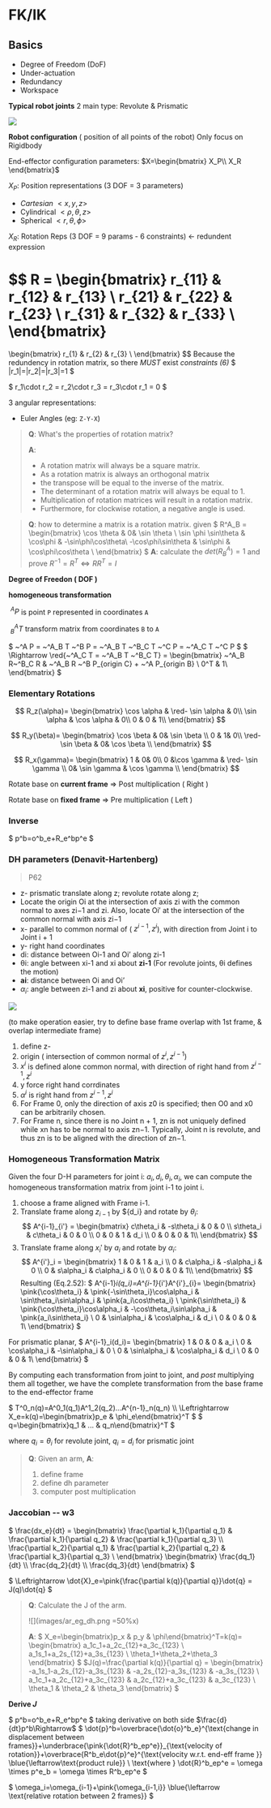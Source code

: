
<link type="text/css" rel="stylesheet" href="../md.css">

# FK/IK


## Basics
* Degree of Freedom (DoF)
* Under-actuation
* Redundancy
* Workspace

**Typical robot joints**
2 main type: Revolute & Prismatic

![](images/ar_joints.png)

**Robot configuration** ( position of all points of the robot)
Only focus on Rigidbody

End-effector configuration parameters:
$X=\begin{bmatrix}
X_P\\ X_R
\end{bmatrix}$

$X_P$: Position representations (3 DOF = 3 parameters)
* _Cartesian_ $<x, y, z>$
* Cylindrical $<\rho, \theta, z>$
* Spherical $<r , \theta, \phi>$

$X_R$: Rotation Reps (3 DOF = 9 params - 6 constraints) $\leftarrow$ redundent expression

$$
R =
\begin{bmatrix}
r_{11} & r_{12} & r_{13} \\
r_{21} & r_{22} & r_{23} \\
r_{31} & r_{32} & r_{33} \\
\end{bmatrix}
=
\begin{bmatrix}
r_{1} & r_{2} & r_{3} \\
\end{bmatrix}
$$
Because the redundency in rotation matrix, so there *MUST* exist *constraints (6)*
$
|r_1|=|r_2|=|r_3|=1
$

$
r_1\cdot r_2 = r_2\cdot r_3 = r_3\cdot r_1 = 0
$

3 angular representations:
* Euler Angles (eg: `Z-Y-X`)


> **Q**:  What's the properties of rotation matrix?
>
> **A**:
> - A rotation matrix will always be a square matrix.
> - As a rotation matrix is always an orthogonal matrix
> - the transpose will be equal to the inverse of the matrix.
> - The determinant of a rotation matrix will always be equal to 1.
> - Multiplication of rotation matrices will result in a rotation matrix.
> - Furthermore, for clockwise rotation, a negative angle is used.


> **Q**: how to determine a matrix is a rotation matrix.
given
$
R^A_B =
\begin{bmatrix}
\cos \theta & 0& \sin \theta \\
\sin \phi \sin\theta & \cos\phi & -\sin\phi\cos\theta\\
-\cos\phi\sin\theta & \sin\phi & \cos\phi\cos\theta \\
\end{bmatrix}
$
**A**: calculate the $det(R^A_B)=1$ and prove $R^{-1} = R^T  \Leftrightarrow RR^T=I$


**Degree of Freedon ( DOF )**

**homogeneous transformation**

$~^A P$ is point `P` represented in coordinates `A`

$~^A_B T$ transform matrix from coordinates `B` to `A`

$
~^A P = ~^A_B T ~^B P = ~^A_B T ~^B_C T ~^C P = ~^A_C T ~^C P
$
$
\Rightarrow \red{~^A_C T = ~^A_B T ~^B_C T} =
\begin{bmatrix}
~^A_B R~^B_C R &  ~^A_B R ~^B P_{origin C} + ~^A P_{origin B} \\
0^T &  1\\
\end{bmatrix}
$

### Elementary Rotations
$$
R_z(\alpha)=
\begin{bmatrix}
\cos \alpha & \red- \sin \alpha & 0\\
\sin \alpha & \cos \alpha & 0\\
0 & 0 & 1\\
\end{bmatrix}
$$

$$
R_y(\beta)=
\begin{bmatrix}
\cos \beta & 0& \sin \beta \\
0  & 1& 0\\
\red- \sin \beta & 0& \cos \beta \\
\end{bmatrix}
$$

$$
R_x(\gamma)=
\begin{bmatrix}
1 & 0& 0\\
0 &\cos \gamma &  \red- \sin \gamma \\
0& \sin \gamma & \cos \gamma \\
\end{bmatrix}
$$

Rotate base on **current frame** => Post multiplication ( Right )

Rotate base on **fixed frame** => Pre multiplication ( Left )



### Inverse
$
p^b=o^b_e+R_e^bp^e
$


### DH parameters (Denavit-Hartenberg)
> P62
* z- prismatic translate along z; revolute rotate along z;
* Locate the origin Oi at the intersection of axis zi with the common normal
to axes zi−1 and zi. Also, locate Oi′ at the intersection of the common
normal with axis zi−1
* x- parallel to common normal of ( $z^{i-1}, z^i$), with direction
from Joint i to Joint i + 1
* y- right hand coordinates
* di: distance between Oi-1 and Oi’ along zi-1 <!-- (For prismatic joints) -->
* θi: angle between xi-1 and xi about **zi-1** (For revolute joints, θi defines the motion)
* **ai**: distance between Oi and Oi’
* $\alpha_i$: angle between zi-1 and zi about **xi**, positive for counter-clockwise.

![](images/ar_dh.png)

(to make operation easier, try to define base frame overlap with 1st frame, & overlap intermediate frame)

1. define z-
1. origin ( intersection of common normal of $z^i, z^{i-1}$)
1. $x^i$ is defined alone common normal, with direction of right hand from $z^{i-1}, z^i$
1. y force right hand corrdinates
1. $\alpha^i$ is right hand from $z^{i-1}, z^i$
1. For Frame 0, only the direction of axis z0 is specified; then O0 and x0 can be arbitrarily chosen.
1. For Frame n, since there is no Joint n + 1, zn is not uniquely defined while xn has to be normal to axis zn−1. Typically, Joint n is revolute, and thus zn is to be aligned with the direction of zn−1.



### Homogeneous Transformation Matrix

Given the four D-H parameters for joint i: $a_i, d_i, \theta_i, \alpha_i$, we can
compute the homogeneous transformation matrix from joint i-1 to joint i.

1. choose a frame aligned with Frame i-1.
2. Translate frame along $z_{i-1}$ by ${d_i} and rotate by $\theta_i$:
$$
A^{i-1}_{i'} =
\begin{bmatrix}
c\theta_i & -s\theta_i & 0 & 0 \\
s\theta_i & c\theta_i & 0 & 0 \\
0 & 0 & 1 & d_i \\
0 & 0 & 0 & 1\\
\end{bmatrix}
$$
3. Translate frame along $x_i'$ by $a_i$ and rotate by $\alpha_i$:
$$
A^{i'}_i =
\begin{bmatrix}
1 & 0 & 1 & a_i \\
0 & c\alpha_i & -s\alpha_i & 0 \\
0 & s\alpha_i & c\alpha_i & 0 \\
0 & 0 & 0 & 1\\
\end{bmatrix}
$$
Resulting (Eq.2.52):
$
A^{i-1}_i(q_i)=A^{i-1}_{i'}A^{i'}_{i}=
\begin{bmatrix}
\pink{\cos\theta_i} & \pink{-\sin\theta_i}\cos\alpha_i & \sin\theta_i\sin\alpha_i & \pink{a_i\cos\theta_i} \\
\pink{\sin\theta_i} & \pink{\cos\theta_i}\cos\alpha_i & -\cos\theta_i\sin\alpha_i & \pink{a_i\sin\theta_i} \\
0 & \sin\alpha_i & \cos\alpha_i & d_i \\
0 & 0 & 0 & 1\\
\end{bmatrix}
$

<!-- For revolute planar arm, reduces to (pink colored), where $a_i$ is constant:
$
A^{i-1}_i(\theta_i)=
\begin{bmatrix}
\cos\theta_i & -\sin\theta_i  & 0 & a_i\cos\theta_i \\
\sin\theta_i & \cos\theta_i  & 0 & a_i\sin\theta_i \\
0 & 0 & 1 & 0 \\
0 & 0 & 0 & 1\\
\end{bmatrix}
$ -->

For prismatic planar,
$
A^{i-1}_i(d_i)=
\begin{bmatrix}
1 & 0  & 0 & a_i \\
0 & \cos\alpha_i  & -\sin\alpha_i & 0 \\
0 & \sin\alpha_i & \cos\alpha_i & d_i \\
0 & 0 & 0 & 1\\
\end{bmatrix}
$


By computing each transformation from joint to joint, and
_post_ multiplying them all together, we have the complete transformation
from the base frame to the end-effector frame

$
T^0_n(q)=A^0_1(q_1)A^1_2(q_2)...A^{n-1}_n(q_n) \\\\
\Leftrightarrow X_e=k(q)=\begin{bmatrix}p_e & \phi_e\end{bmatrix}^T
$
$
q=\begin{bmatrix}q_1 & ... & q_n\end{bmatrix}^T
$

where $q_i=\theta_i$ for revolute joint, $q_i=d_i$ for  prismatic joint


> **Q**: Given an arm,
> **A**:
>1. define frame
>1. define dh parameter
>1. computer post multiplication


### Jaccobian -- w3
$
\frac{dx_e}{dt} =
\begin{bmatrix}
\frac{\partial k_1}{\partial q_1} & \frac{\partial k_1}{\partial q_2} & \frac{\partial k_1}{\partial q_3} \\\\
\frac{\partial k_2}{\partial q_1} & \frac{\partial k_2}{\partial q_2} & \frac{\partial k_3}{\partial q_3} \\
\end{bmatrix}
\begin{bmatrix}
\frac{dq_1}{dt} \\\\
\frac{dq_2}{dt} \\\\
\frac{dq_3}{dt}
\end{bmatrix}
$

$
\Leftrightarrow
\dot{X}_e=\pink{\frac{\partial k(q)}{\partial q}}\dot{q} = J(q)\dot{q}
$

> **Q**: Calculate the J of the arm.
>
> ![](images/ar_eg_dh.png =50%x)
>
>**A**:
>$
X_e=\begin{bmatrix}p_x & p_y & \phi\end{bmatrix}^T=k(q)=
\begin{bmatrix}
a_1c_1+a_2c_{12}+a_3c_{123} \\
a_1s_1+a_2s_{12}+a_3s_{123} \\
\theta_1+\theta_2+\theta_3
\end{bmatrix}
$
>$J(q)=\frac{\partial k(q)}{\partial q} =
\begin{bmatrix}
-a_1s_1-a_2s_{12}-a_3s_{123} & -a_2s_{12}-a_3s_{123} & -a_3s_{123} \\
a_1c_1+a_2c_{12}+a_3c_{123} & a_2c_{12}+a_3c_{123} & a_3c_{123} \\
\theta_1 & \theta_2 & \theta_3
\end{bmatrix}
$


**Derive $J$**


$
p^b=o^b_e+R_e^bp^e
$
taking derivative on both side $\frac{d}{dt}p^b\Rightarrow$
$
\dot{p}^b=\overbrace{\dot{o}^b_e}^{\text{change in displacement between frames}}+\underbrace{\pink{\dot{R}^b_ep^e}}_{\text{velocity of rotation}}+\overbrace{R^b_e\dot{p}^e}^{\text{velocity w.r.t. end-eff frame }} \blue{\leftarrow\text{product rule}}
\\
\text{where }  \dot{R}^b_ep^e = \omega \times p^e_b = \omega \times R^b_ep^e
$

$
\omega_i=\omega_{i-1}+\pink{\omega_{i-1,i}} \blue{\leftarrow \text{relative rotation between 2 frames}}
$

